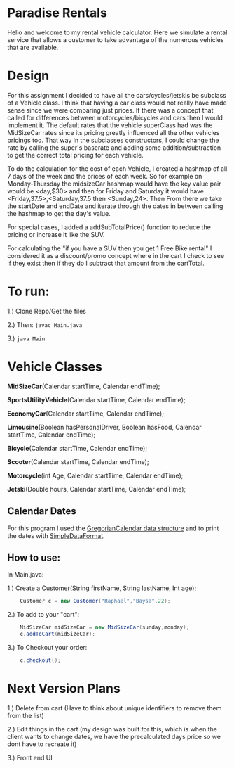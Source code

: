 # Paradise Rentals
Hello and welcome to my rental vehicle calculator. Here we 
simulate a rental service that allows a customer to take advantage 
of the numerous vehicles that are available. 

Design
===
For this assignment I decided to have all the cars/cycles/jetskis be subclass of a Vehicle class. I think that 
having a car class would not really have made sense since we were comparing just prices. If there was a concept that
called for differences between motorcycles/bicycles and cars then I would implement it.
The default rates that the vehicle superClass had was the MidSizeCar rates since its pricing greatly influenced
all the other vehicles pricings too. That way in the subclasses constructors, I could change the rate
by calling the super's baserate and adding some addition/subtraction to get the correct total pricing
for each vehicle.

To do the calculation for the cost of each Vehicle, I created a hashmap of all 7 days of the week and the prices
of each week. So for example on Monday-Thursday the midsizeCar hashmap would have the key value pair would be <day,$30> 
 and then for Friday and Saturday it would have <Friday,37.5>,<Saturday,37.5 then <Sunday,24>. Then From there
 we take the startDate and endDate and iterate through the dates in between calling the hashmap to get the 
 day's value.
 
 For special cases, I added a addSubTotalPrice() function to reduce the pricing or increase it like the SUV.
 
 For calculating the "if you have a SUV then you get 1 Free Bike rental" I considered it as a discount/promo concept
  where in the cart I check to see if they exist then if they do I subtract that amount from the cartTotal.

To run:
==

1.) Clone Repo/Get the files

2.) Then:  `javac Main.java`

3.) `java Main`


Vehicle Classes
==

**MidSizeCar**(Calendar startTime, Calendar endTime);

**SportsUtilityVehicle**(Calendar startTime, Calendar endTime);

**EconomyCar**(Calendar startTime, Calendar endTime);
 
**Limousine**(Boolean hasPersonalDriver, Boolean hasFood, Calendar startTime, Calendar endTime);

**Bicycle**(Calendar startTime, Calendar endTime);

**Scooter**(Calendar startTime, Calendar endTime);

**Motorcycle**(int Age, Calendar startTime, Calendar endTime);

**Jetski**(Double hours, Calendar startTime, Calendar endTime);

Calendar Dates
---
For this program I used the [GregorianCalendar data structure](https://docs.oracle.com/javase/7/docs/api/java/util/GregorianCalendar.html)
and to print the dates with [SimpleDataFormat](https://docs.oracle.com/javase/6/docs/api/java/text/SimpleDateFormat.html).




How to use:
---
In Main.java:

1.) Create a Customer(String firstName, String lastName, Int age);
```Java
    Customer c = new Customer("Raphael","Baysa",22);
```

2.) To add to your "cart":
```Java
    MidSizeCar midSizeCar = new MidSizeCar(sunday,monday);
    c.addToCart(midSizeCar);
```

3.) To Checkout your order:
```Java
    c.checkout();
```



Next Version Plans
===
1.) Delete from cart (Have to think about unique identifiers to remove them from the list)

2.) Edit things in the cart (my design was built for this, which is when the client wants to change dates, we have the precalculated
 days price so we dont have to recreate it)
 
3.) Front end UI



